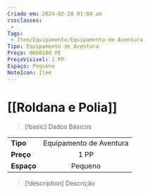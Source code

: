 ```yaml
---
Criado em: 2024-02-28 01:04 am
cssclasses:
 - 
Tags:
 - Item/Equipamento/Equipamento-de-Aventura
Tipo: Equipamento de Aventura
Preço: 0000100 PE
PreçoVisivel: 1 PP
Espaço: Pequeno
NoteIcon: Item
---
```

# [[Roldana e Polia]]

> [!basic] Dados Básicos
> 
|            |     |
| ---------- |:---:|
| **Tipo**   |  Equipamento de Aventura   |
| **Preço**  |   1 PP   |
| **Espaço** |   Pequeno   |
>
 
> [!description] Descrição
> 
>
